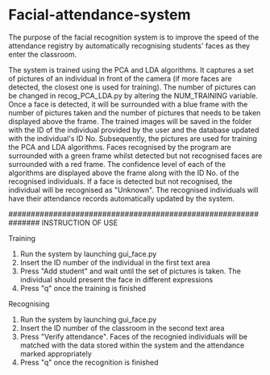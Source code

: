 # Facial-attendance-system

The purpose of the facial recognition system is to improve the speed of the attendance registry by automatically recognising students' faces as they enter the classroom. 

The system is trained using the PCA and LDA algorithms. It captures a set of pictures of an individual in front of the camera (if more faces are detected, the closest one is used for training). The number of pictures can be changed in recog_PCA_LDA.py by altering the NUM_TRAINING variable. Once a face is detected, it will be surrounded with a blue frame with the number of pictures taken and the number of pictures that needs to be taken displayed above the frame. The trained images will be saved in the folder with the ID of the individual provided by the user and the database updated with the individual's ID No. Subsequently, the pictures are used for training the PCA and LDA algorithms. Faces recognised by the program are surrounded with a green frame whilst detected but not recognised faces are surrounded with a red frame. The confidence level of each of the algorithms are displayed above the frame along with the ID No. of the recognised individuals. If a face is detected but not recognised, the individual will be recognised as "Unknown". The recognised individuals will have their attendance records automatically updated by the system. 

###############################################################
INSTRUCTION OF USE

Training
1. Run the system by launching gui_face.py
2. Insert the ID number of the individual in the first text area
3. Press "Add student" and wait until the set of pictures is taken. The individual should present the face in different expressions
4. Press "q" once the training is finished

Recognising
1. Run the system by launching gui_face.py
2. Insert the ID number of the classroom in the second text area
3. Press "Verify attendance". Faces of the recognied individuals will be matched with the data stored within the system and the attendance marked appropriately
4. Press "q" once the recognition is finished